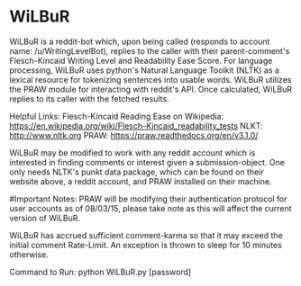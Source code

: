 # WiLBuR
WiLBuR is a reddit-bot which, upon being called (responds to account name: /u/WritingLevelBot), replies to the caller with their parent-comment's Flesch-Kincaid Writing Level and Readability Ease Score. For language processing, WiLBuR uses python's Natural Language Toolkit (NLTK) as a lexical resource for tokenizing sentences into usable words. WiLBuR utilizes the PRAW module for interacting with reddit's API. Once calculated, WiLBuR replies to its caller with the fetched results.

Helpful Links:
  Flesch-Kincaid Reading Ease on Wikipedia: https://en.wikipedia.org/wiki/Flesch–Kincaid_readability_tests
  NLKT: http://www.nltk.org
  PRAW: https://praw.readthedocs.org/en/v3.1.0/
  
WiLBuR may be modified to work with any reddit account which is interested in finding comments or interest given a submission-object. One only needs NLTK's punkt data package, which can be found on their website above, a reddit account, and PRAW installed on their machine.

#Important Notes:
PRAW will be modifying their authentication protocol for user accounts as of 08/03/15, please take note as this will affect the current version of WiLBuR.

WiLBuR has accrued sufficient comment-karma so that it may exceed the initial comment Rate-Limit. An exception is thrown to sleep for 10 minutes otherwise.

Command to Run: python WiLBuR.py [password]
